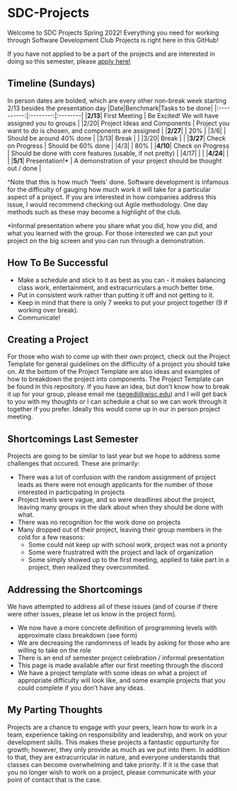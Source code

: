 # SDC-Projects
Welcome to SDC Projects Spring 2022! Everything you need for working through Software Development Club Projects is right here in this GitHub!

If you have not applied to be a part of the projects and are interested in doing so this semester, please [apply here!](https://forms.gle/QR5Pr4stjnDHohG36)

## Timeline (Sundays)
In person dates are bolded, which are every other non-break week starting 2/13 besides the presentation day
|Date|Benchmark|Tasks to be done|
|:----------:|:--------:|:--------|
|**2/13**| First Meeting | Be Excited! We will have assigned you to groups |
|2/20| Project Ideas and Components | Project you want to do is chosen, and components are assigned |
|**2/27**|  | 20% |
|3/6|  | Should be around 40% done |
|3/13| Break |  |
|3/20| Break |  |
|**3/27**| Check on Progress | Should be 60% done |
|4/3|  | 80% |
|**4/10**| Check on Progress | Should be done with core features (usable, if not pretty) |
|4/17|  |  |
|**4/24**|  |  |
|**5/1**| Presentation!* | A demonstration of your project should be thought out / done |

^Note that this is how much 'feels' done. Software development is infamous for the difficulty of gauging how much work it will take for a particular aspect of a project.
If you are interested in how companies address this issue, I would recommend checking out Agile methodology. One day methods such as these may become a highlight of the club.

*Informal presentation where you share what you did, how you did, and what you learned with the group. For those interested we can put your project on the big screen and you can run through a demonstration.

## How To Be Successful
* Make a schedule and stick to it as best as you can - it makes balancing class work, entertainment, and extracurriculars a much better time.
* Put in consistent work rather than putting it off and not getting to it. 
* Keep in mind that there is only 7 weeks to put your project together (9 if working over break).
* Communicate!

## Creating a Project
For those who wish to come up with their own project, check out the Project Template for general guidelines on the difficulty of a project you should take on. At the bottom of the Project Template are also ideas and examples of how to breakdown the project into components. The Project Template can be found in this repository. If you have an idea, but don't know how to break it up for your group, please email me (segedi@wisc.edu) and I will get back to you with my thoughts or I can schedule a chat so we can work through it together if you prefer. Ideally this would come up in our in person project meeting.

## Shortcomings Last Semester
Projects are going to be similar to last year but we hope to address some challenges that occured. These are primarily:
* There was a lot of confusion with the random assignment of project leads as there were not enough applicants for the number of those interested in participating in projects
* Project levels were vague, and so were deadlines about the project, leaving many groups in the dark about when they should be done with what.
* There was no recognition for the work done on projects
* Many dropped out of their project, leaving their group members in the cold for a few reasons:
   * Some could not keep up with school work, project was not a priority
   * Some were frustratred with the project and lack of organization
   * Some simply showed up to the first meeting, applied to take part in a project, then realized they overcommited.

## Addressing the Shortcomings
We have attempted to address all of these issues (and of course if there were other issues, please let us know in the project form). 
* We now have a more concrete definition of programming levels with approximate class breakdown (see form)
* We are decreasing the randomness of leads by asking for those who are willing to take on the role
* There is an end of semester project celebration / informal presentation
* This page is made available after our first meeting through the discord
* We have a project template with some ideas on what a project of appropriate difficulty will look like, and some example projects that you could complete if you don't have any ideas. 

## My Parting Thoughts
Projects are a chance to engage with your peers, learn how to work in a team, experience taking on responsibility and leadership, and work on your development skills. This makes these projects a fantastic oppurtunity for growth; however, they only provide as much as we put into them. In addition to that, they are extracurricular in nature, and everyone understands that classes can become overwhelming and take priority. If it is the case that you no longer wish to work on a project, please communicate with your point of contact that is the case.
